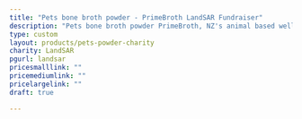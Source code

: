 ```yaml
---
title: "Pets bone broth powder - PrimeBroth LandSAR Fundraiser"
description: "Pets bone broth powder PrimeBroth, NZ's animal based wellness drink for pets"
type: custom
layout: products/pets-powder-charity
charity: LandSAR
pgurl: landsar
pricesmalllink: ""
pricemediumlink: ""
pricelargelink: ""
draft: true

---
```

